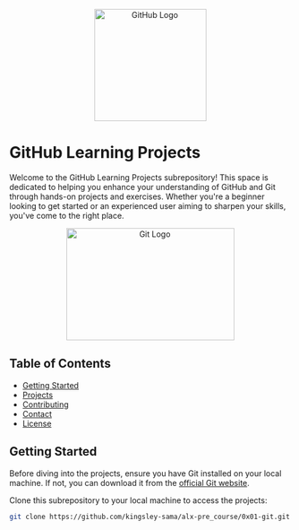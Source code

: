 <p align="center">
  <img src="github-logo.png" alt="GitHub Logo" width="200" height="200">
</p>

# GitHub Learning Projects

Welcome to the GitHub Learning Projects subrepository! This space is dedicated to helping you enhance your understanding of GitHub and Git through hands-on projects and exercises. Whether you're a beginner looking to get started or an experienced user aiming to sharpen your skills, you've come to the right place.

<p align="center">
  <img src="git-logo.gif" alt="Git Logo" width="300" height="200">
</p>

## Table of Contents

- [Getting Started](#getting-started)
- [Projects](#projects)
- [Contributing](#contributing)
- [Contact](#contact)
- [License](#license)

## Getting Started

Before diving into the projects, ensure you have Git installed on your local machine. If not, you can download it from the [official Git website](https://git-scm.com/).

Clone this subrepository to your local machine to access the projects:

```bash
git clone https://github.com/kingsley-sama/alx-pre_course/0x01-git.git
